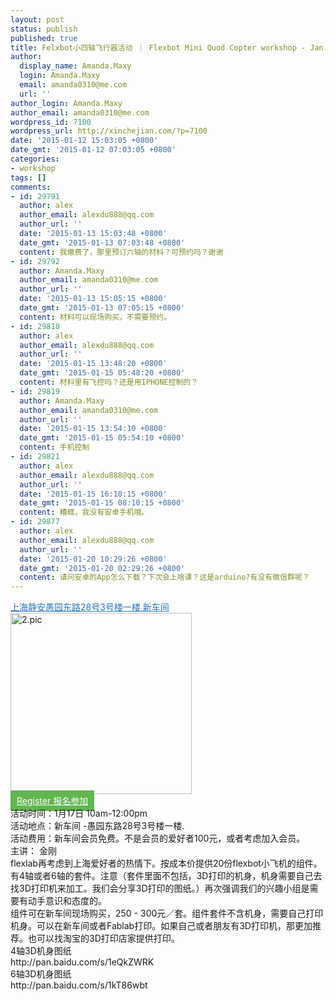 ```yaml
---
layout: post
status: publish
published: true
title: Felxbot小四轴飞行器活动 ｜ Flexbot Mini Quod Copter workshop - Jan. 17
author:
  display_name: Amanda.Maxy
  login: Amanda.Maxy
  email: amanda0310@me.com
  url: ''
author_login: Amanda.Maxy
author_email: amanda0310@me.com
wordpress_id: 7100
wordpress_url: http://xinchejian.com/?p=7100
date: '2015-01-12 15:03:05 +0800'
date_gmt: '2015-01-12 07:03:05 +0800'
categories:
- workshop
tags: []
comments:
- id: 29791
  author: alex
  author_email: alexdu888@qq.com
  author_url: ''
  date: '2015-01-13 15:03:48 +0800'
  date_gmt: '2015-01-13 07:03:48 +0800'
  content: 我缴费了，那里预订六轴的材料？可预约吗？谢谢
- id: 29792
  author: Amanda.Maxy
  author_email: amanda0310@me.com
  author_url: ''
  date: '2015-01-13 15:05:15 +0800'
  date_gmt: '2015-01-13 07:05:15 +0800'
  content: 材料可以现场购买，不需要预约。
- id: 29818
  author: alex
  author_email: alexdu888@qq.com
  author_url: ''
  date: '2015-01-15 13:48:20 +0800'
  date_gmt: '2015-01-15 05:48:20 +0800'
  content: 材料里有飞控吗？还是用IPHONE控制的？
- id: 29819
  author: Amanda.Maxy
  author_email: amanda0310@me.com
  author_url: ''
  date: '2015-01-15 13:54:10 +0800'
  date_gmt: '2015-01-15 05:54:10 +0800'
  content: 手机控制
- id: 29821
  author: alex
  author_email: alexdu888@qq.com
  author_url: ''
  date: '2015-01-15 16:10:15 +0800'
  date_gmt: '2015-01-15 08:10:15 +0800'
  content: 糟糕，我没有安卓手机哦。
- id: 29877
  author: alex
  author_email: alexdu888@qq.com
  author_url: ''
  date: '2015-01-20 10:29:26 +0800'
  date_gmt: '2015-01-20 02:29:26 +0800'
  content: 请问安卓的App怎么下载？下次会上啥课？这是arduino?有没有微信群呢？
---
```

<p><a style="color: #2578bf;" href="http://xinchejian.huodongxing.com/event/map/5244063275800" target="_blank">上海静安愚园东路28号3号楼一楼 新车间</a><br />
<a href="http://xinchejian.com/wp-content/uploads/2015/01/2.pic_.jpg"><img src="http://xinchejian.com/wp-content/uploads/2015/01/2.pic_-290x290.jpg" alt="2.pic" width="290" height="290" class="aligncenter size-thumbnail wp-image-7101" /></a><br />
<a style="background-color:#62b651;color:white;border-radius:2px;cursor:pointer;font-size:14px;padding:8px 10px;" href="http://www.huodongxing.com/event/1264617453400" target="_blank" title="立即报名">Register 报名参加</a><br />
活动时间：1月17日 10am-12:00pm<br />
活动地点：新车间 -愚园东路28号3号楼一楼.<br />
活动费用：新车间会员免费。不是会员的爱好者100元，或者考虑加入会员。<br />
主讲： 金刚<br />
flexlab再考虑到上海爱好者的热情下。按成本价提供20份flexbot小飞机的组件。有4轴或者6轴的套件。注意（套件里面不包括，3D打印的机身，机身需要自己去找3D打印机来加工。我们会分享3D打印的图纸。）再次强调我们的兴趣小组是需要有动手意识和态度的。<br />
组件可在新车间现场购买，250 - 300元／套。组件套件不含机身，需要自己打印机身。可以在新车间或者Fablab打印。如果自己或者朋友有3D打印机，那更加推荐。也可以找淘宝的3D打印店家提供打印。<br />
4轴3D机身图纸<br />
http://pan.baidu.com/s/1eQkZWRK<br />
6轴3D机身图纸<br />
http://pan.baidu.com/s/1kT86wbt</p>
